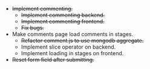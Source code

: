 * ~~Implement commenting.~~
    * ~~Implement commenting backend.~~
    * ~~Implement commenting frontend.~~
    * ~~Fix bugs.~~
* Make comments page load comments in stages.
    * ~~Refactor comment.js to use mongodb aggregate.~~
    * Implement slice operator on backend.
    * Implement loading in stages on frontend.
* ~~Reset form field after submitting.~~
